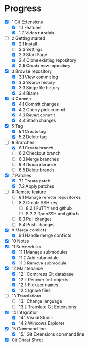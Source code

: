 Progress
========

- [x] 1 Git Extensions
  - [x] 1.1 Features
  - [x] 1.2 Video tutorials
- [ ] 2 Getting started
  - [x] 2.1 Install
  - [ ] 2.2 Settings
  - [x] 2.3 Start Page
  - [x] 2.4 Clone existing repository
  - [x] 2.5 Create new repository
- [x] 3 Browse repository
  - [x] 3.1 View commit log
  - [x] 3.2 Search history
  - [x] 3.3 Singe file history
  - [x] 3.4 Blame
- [x] 4 Commit
  - [x] 4.1 Commit changes
  - [x] 4.2 Cherry pick commit
  - [x] 4.3 Revert commit
  - [x] 4.4 Stash changes
- [x] 5 Tag
  - [x] 5.1 Create tag
  - [x] 5.2 Delete tag
- [ ] 6 Branches
  - [x] 6.1 Create branch
  - [ ] 6.2 Checkout branch
  - [ ] 6.3 Merge branches
  - [ ] 6.4 Rebase branch
  - [ ] 6.5 Delete branch
- [x] 7 Patches
  - [x] 7.1 Create patch
  - [x] 7.2 Apply patches
- [ ] 8 Remote feature
  - [ ] 8.1 Manage remote repositories
  - [ ] 8.2 Create SSH key
    - [ ] 8.2.1 PuTTY and github
    - [ ] 8.2.2 OpenSSH and github
  - [ ] 8.3 Pull changes
  - [ ] 8.4 Push changes
- [x] 9 Merge conflicts
  - [x] 9.1 Handle merge conflicts
- [x] 10 Notes
- [x] 11 Submodules
  - [x] 11.1 Manage submodules
  - [x] 11.2 Add submodule
  - [x] 11.3 Remove submodule
- [x] 12 Maintenance
  - [x] 12.1 Compress Git database
  - [x] 12.2 Recover lost objects
  - [x] 12.3 Fix user names
  - [x] 12.4 Ignore files
- [ ] 13 Translations
  - [ ] 13.1 Change language
  - [ ] 13.2 Translate Git Extensions
- [x] 14 Integration
  - [x] 14.1 Visual Studio
  - [x] 14.2 Windows Explorer
- [x] 15 Command line
  - [x] 15.1 Git Extensions command line
- [x] Git Cheat Sheet
